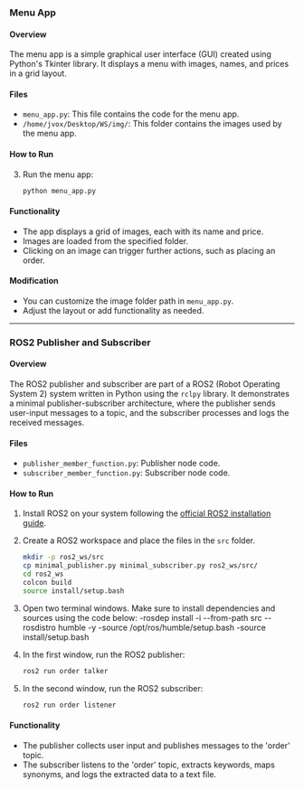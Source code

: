 ### Menu App

#### Overview
The menu app is a simple graphical user interface (GUI) created using Python's Tkinter library. It displays a menu with images, names, and prices in a grid layout.

#### Files
- `menu_app.py`: This file contains the code for the menu app.
- `/home/jvox/Desktop/WS/img/`: This folder contains the images used by the menu app.

#### How to Run
3. Run the menu app:
    ```bash
    python menu_app.py
    ```

#### Functionality
- The app displays a grid of images, each with its name and price.
- Images are loaded from the specified folder.
- Clicking on an image can trigger further actions, such as placing an order.

#### Modification
- You can customize the image folder path in `menu_app.py`.
- Adjust the layout or add functionality as needed.

---

### ROS2 Publisher and Subscriber

#### Overview
The ROS2 publisher and subscriber are part of a ROS2 (Robot Operating System 2) system written in Python using the `rclpy` library. It demonstrates a minimal publisher-subscriber architecture, where the publisher sends user-input messages to a topic, and the subscriber processes and logs the received messages.

#### Files
- `publisher_member_function.py`: Publisher node code.
- `subscriber_member_function.py`: Subscriber node code.

#### How to Run
1. Install ROS2 on your system following the [official ROS2 installation guide](https://docs.ros.org/en/foxy/Installation.html).
2. Create a ROS2 workspace and place the files in the `src` folder.
    ```bash
    mkdir -p ros2_ws/src
    cp minimal_publisher.py minimal_subscriber.py ros2_ws/src/
    cd ros2_ws
    colcon build
    source install/setup.bash
    ```
3. Open two terminal windows.
   Make sure to install dependencies and sources using the code below:
-rosdep install -i --from-path src --rosdistro humble -y
-source /opt/ros/humble/setup.bash
-source install/setup.bash

4. In the first window, run the ROS2 publisher:
    ```bash
    ros2 run order talker
    ```
5. In the second window, run the ROS2 subscriber:
    ```bash
    ros2 run order listener
    ```

#### Functionality
- The publisher collects user input and publishes messages to the 'order' topic.
- The subscriber listens to the 'order' topic, extracts keywords, maps synonyms, and logs the extracted data to a text file.
